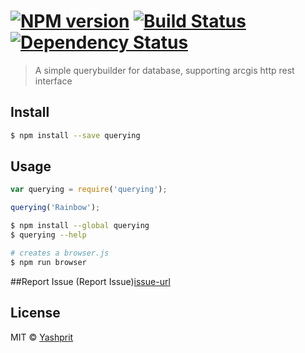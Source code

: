 #  [![NPM version][npm-image]][npm-url] [![Build Status][travis-image]][travis-url] [![Dependency Status][daviddm-url]][daviddm-image]

> A simple querybuilder for database, supporting arcgis http rest interface


## Install

```sh
$ npm install --save querying
```


## Usage

```js
var querying = require('querying');

querying('Rainbow');
```

```sh
$ npm install --global querying
$ querying --help
```

```sh
# creates a browser.js
$ npm run browser
```


##Report Issue 
(Report Issue)[issue-url]


## License

MIT © [Yashprit](yashprit.github.io)

[issue-url]: https://github.com//querying/issues
[npm-url]: https://npmjs.org/package/querying
[npm-image]: https://badge.fury.io/js/querying.svg
[travis-url]: https://travis-ci.org//querying
[travis-image]: https://travis-ci.org//querying.svg?branch=master
[daviddm-url]: https://david-dm.org//querying.svg?theme=shields.io
[daviddm-image]: https://david-dm.org//querying
